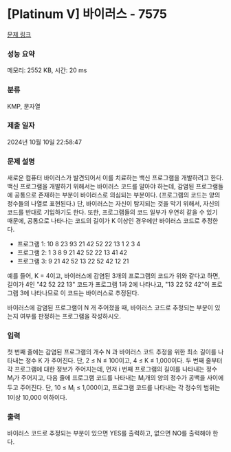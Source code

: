 # [Platinum V] 바이러스 - 7575 

[문제 링크](https://www.acmicpc.net/problem/7575) 

### 성능 요약

메모리: 2552 KB, 시간: 20 ms

### 분류

KMP, 문자열

### 제출 일자

2024년 10월 10일 22:58:47

### 문제 설명

<p>새로운 컴퓨터 바이러스가 발견되어서 이를 치료하는 백신 프로그램을 개발하려고 한다. 백신 프로그램을 개발하기 위해서는 바이러스 코드를 알아야 하는데, 감염된 프로그램들에 공통으로 존재하는 부분이 바이러스로 의심되는 부분이다. (프로그램의 코드는 양의 정수들의 나열로 표현된다.) 단, 바이러스는 자신이 탐지되는 것을 막기 위해서, 자신의 코드를 반대로 기입하기도 한다. 또한, 프로그램들의 코드 일부가 우연히 같을 수 있기 때문에, 공통으로 나타나는 코드의 길이가 K 이상인 경우에만 바이러스 코드로 추정한다.</p>

<ul>
	<li>프로그램 1: 10 8 23 93 21 42 52 22 13 1 2 3 4</li>
	<li>프로그램 2: 1 3 8 9 21 42 52 22 13 41 42</li>
	<li>프로그램 3: 9 21 42 52 13 22 52 42 12 21</li>
</ul>

<p>예를 들어, K = 4이고, 바이러스에 감염된 3개의 프로그램의 코드가 위와 같다고 하면, 길이가 4인 "42 52 22 13" 코드가 프로그램 1과 2에 나타나고, "13 22 52 42"이 프로그램 3에 나타나므로 이 코드는 바이러스로 추정된다.</p>

<p>바이러스에 감염된 프로그램이 N 개 주어졌을 때, 바이러스 코드로 추정되는 부분이 있는지 여부를 판정하는 프로그램을 작성하시오.</p>

### 입력 

 <p>첫 번째 줄에는 감염된 프로그램의 개수 N 과 바이러스 코드 추정을 위한 최소 길이를 나타내는 정수 K 가 주어진다. 단, 2 ≤ N ≤ 100이고, 4 ≤ K ≤ 1,000이다. 두 번째 줄부터 각 프로그램에 대한 정보가 주어지는데, 먼저 i 번째 프로그램의 길이를 나타내는 정수 M<sub>i</sub>가 주어지고, 다음 줄에 프로그램 코드를 나타내는 M<sub>i</sub>개의 양의 정수가 공백을 사이에 두고 주어진다. 단, 10 ≤ M<sub>i</sub> ≤ 1,000이고, 프로그램 코드를 나타내는 각 정수의 범위는 1이상 10,000 이하이다.</p>

### 출력 

 <p>바이러스 코드로 추정되는 부분이 있으면 YES를 출력하고, 없으면 NO를 출력해야 한다.</p>


